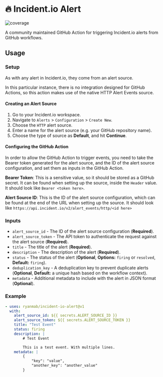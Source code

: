 # :fire: Incident.io Alert
![coverage](https://api.coveragerobot.com/v1/graph/github/ryanmab/incident-io-alert/badge.svg?token=6e335c944dfc08a69651cc42f5d89945bed32f8da4d0e1a897)

A community maintained GitHub Action for triggering Incident.io alerts from GitHub workflows.

## Usage

### Setup

As with any alert in Incident.io, they come from an alert source.

In this particular instance, there is no integration designed for GitHub Actions, so this action makes use of the native HTTP Alert Events source.

#### Creating an Alert Source

1. Go to your Incident.io workspace.
2. Navigate to `Alerts` > `Configuration` > `Create New`.
3. Choose the `HTTP` alert source.
4. Enter a name for the alert source (e.g. your GitHub repository name).
5. Choose the type of source as **Default**, and hit **Continue**.

#### Configuring the GitHub Action

In order to allow the GitHub Action to trigger events, you need to take the Bearer token generated for the alert source, and the ID of the
alert source configuration, and set them as inputs in the GitHub Action.

**Bearer Token**: This is a sensitive value, so it should be stored as a GitHub secret. It can be found when setting up the source, inside the `Header` value. It should look like `Bearer <token here>`.

**Alert Source ID**: This is the ID of the alert source configuration, which can be found at the end of the URL when setting up the source. It should look like `https://api.incident.io/v2/alert_events/http/<id here>`

### Inputs

- `alert_source_id` - The ID of the alert source configuration (**Required**).
- `alert_source_token` - The API token to authenticate the request against the alert source (**Required**).
- `title` - The title of the alert (**Required**).
- `description` - The description of the alert (**Required**).
- `status` - The status of the alert (**Optional**, **Options:** `firing` or `resolved`, **Default:** `firing`).
- `deduplication_key` - A deduplication key to prevent duplicate alerts (**Optional**, **Default:** a unique hash based on the workflow context).
- `metadata` - Additional metadata to include with the alert in JSON format (**Optional**).

### Example

```yaml
- uses: ryanmab/incident-io-alert@v1
  with:
    alert_source_id: ${{ secrets.ALERT_SOURCE_ID }}
    alert_source_token: ${{ secrets.ALERT_SOURCE_TOKEN }}
    title: "Test Event"
    status: firing
    description: |
        # Test Event

        This is a test event. With multiple lines.
    metadata: |
        {
            "key": "value",
            "another_key": "another_value"
        }
```